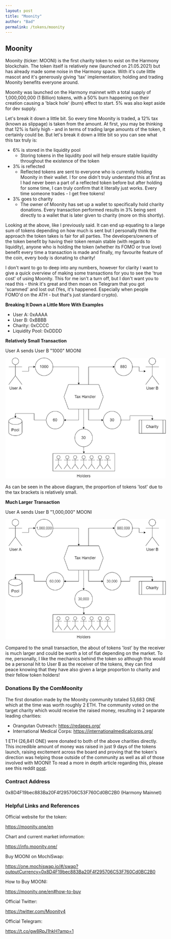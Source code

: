 ```yaml
---
layout: post
title: "Moonity"
author: "Bad"
permalink: /tokens/moonity
---
```


## Moonity

Moonity (ticker: MOONI) is the first charity token to exist on the Harmony blockchain. The token itself is relatively new (launched on 21.05.2021) but has already made some noise in the Harmony space. With it's cute little mascot and it's generously giving 'tax' implementation; holding and trading Moonity benefits everyone around.

Moonity was launched on the Harmony mainnet with a total supply of 1,000,000,000 (1 Billion) tokens, with a 50% burn happening on their creation causing a 'black hole' (burn) effect to start.  5% was also kept aside for dev supply.

Let's break it down a little bit. So every time Moonity is traded, a 12% tax (known as slippage) is taken from the amount. At first, you may be thinking that 12% is fairly high - and in terms of trading large amounts of the token, it certainly could be. But let's break it down a little bit so you can see what this tax truly is:

- 6% is stored in the liquidity pool
  - Storing tokens in the liquidity pool will help ensure stable liquidity throughout the existence of the token
- 3% is reflected
  - Reflected tokens are sent to everyone who is currently holding Moonity in their wallet. I for one didn't truly understand this at first as I had never been a part of a reflected token before but after holding for some time, I can truly confirm that it literally just works. Every time someone trades - I get free tokens!
- 3% goes to charity
  - The owner of Moonity has set up a wallet to specifically hold charity donations. Every transaction performed results in 3% being sent directly to a wallet that is later given to charity (more on this shortly).

Looking at the above, like I previously said. It can end up equating to a large sum of tokens depending on how much is sent but I personally think the approach the token takes is fair for all parties. The developers/owners of the token benefit by having their token remain stable (with regards to liquidity), anyone who is holding the token (whether its FOMO or true love) benefit every time a transaction is made and finally, my favourite feature of the coin, every body is donating to charity!

I don't want to go to deep into any numbers, however for clarity I want to give a quick overview of making some transactions for you to see the 'true cost' of using Moonity. This for me isn't a turn off, but I don't want you to read this - think it's great and then moan on Telegram that you got 'scammed' and lost out (Yes, it's happened. Especially when people FOMO'd on the ATH - but that's just standard crypto).

**Breaking It Down a Little More With Examples**

- User A: 0xAAAA
- User B: 0xBBBB
- Charity: 0xCCCC
- Liquidity Pool: 0xDDDD

**Relatively Small Transaction**

User A sends User B "1000" MOONI

![Small tx](/assets/images/token_pages/moonity/1_moonity_tx_example.png)

As can be seen in the above diagram, the proportion of tokens 'lost' due to the tax brackets is relatively small.

**Much Larger Transaction**

User A sends User B "1,000,000" MOONI

![Large tx](/assets/images/token_pages/moonity/2_moonity_tx_example.png)

Compared to the small transaction, the about of tokens 'lost' by the receiver is much larger and could be worth a lot of fiat depending on the market. To me, personally, I like the mechanics behind the token so although this would be a personal hit to User B as the receiver of the tokens, they can find peace knowing that they have also given a large proportion to charity and their fellow token holders!

### Donations By the ComMoonity

The first donation made by the Moonity community totaled 53,683 ONE which at the time was worth roughly 2 ETH. The community voted on the target charity which would receive the raised money, resulting in 2 separate leading charities:

- Orangutan Outreach: https://redapes.org/
- International Medical Corps: https://internationalmedicalcorps.org/

1 ETH (26,841 ONE) were donated to both of the above charities directly. This incredible amount of money was raised in just 9 days of the tokens launch, raising excitement across the board and proving that the token's direction was helping those outside of the community as well as all of those involved with MOONI! To read a more in depth article regarding this, please see this reddit [post](https://www.reddit.com/r/harmony_markets/comments/nojhtz/first_moonity_community_donation_of_50_000_one_2/).

### Contract Address

0x8D4F19bec883Ba20F4f295706C53F760Cd0BC2B0 (Harmony Mainnet)

### Helpful Links and References

Official website for the token:

https://moonity.one/en

Chart and current market information:

https://info.moonity.one/

Buy MOONI on MochiSwap:

https://one.mochiswap.io/#/swap?outputCurrency=0x8D4F19bec883Ba20F4f295706C53F760Cd0BC2B0

How to Buy MOONI:

https://moonity.one/en#how-to-buy

Official Twitter:

https://twitter.com/Moonity4

Official Telegram:

https://t.co/gw8RpJ1hkH?amp=1